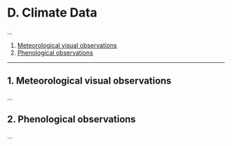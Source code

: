 # D. Climate Data
...

1. [Meteorological visual observations](#1-meteorological-visual-observations)
2. [Phenological observations](#2-phenological-observations)

---

## 1. Meteorological visual observations
...

## 2. Phenological observations
...
